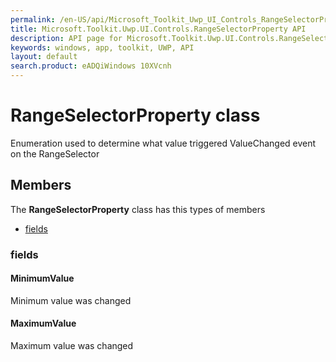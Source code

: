 ```yaml
---
permalink: /en-US/api/Microsoft_Toolkit_Uwp_UI_Controls_RangeSelectorProperty.htm
title: Microsoft.Toolkit.Uwp.UI.Controls.RangeSelectorProperty API 
description: API page for Microsoft.Toolkit.Uwp.UI.Controls.RangeSelectorProperty
keywords: windows, app, toolkit, UWP, API
layout: default
search.product: eADQiWindows 10XVcnh
---
```



# RangeSelectorProperty class

Enumeration used to determine what value triggered ValueChanged event on the RangeSelector

## Members

The **RangeSelectorProperty** class has this types of members

* [fields](#fields)

### fields

#### MinimumValue

Minimum value was changed

#### MaximumValue

Maximum value was changed
